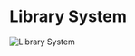 # Library System

![Library System](https://github.com/tarunngusain08/LLD/assets/36428256/8eae8697-a68e-433e-991c-41c0655666c5)
